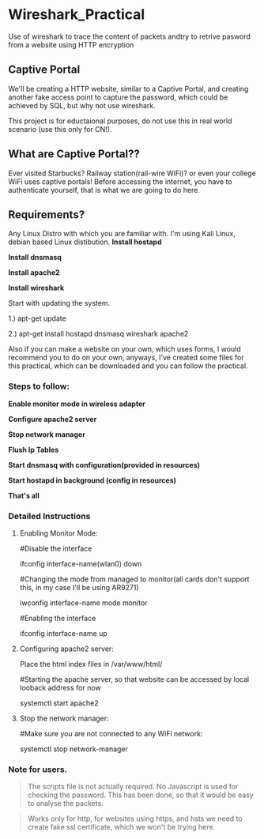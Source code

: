 # Wireshark_Practical
Use of wireshark to trace the content of packets andtry to retrive pasword from a website using HTTP encryption

## Captive Portal
We'll be creating a HTTP website, similar to a Captive Portal, and creating another fake access point to capture the password, which could be achieved by SQL, but why not use wireshark.

This project is for eductaional purposes, do not use this in real world scenario (use this only for CN!).

## What are Captive Portal??

Ever visited Starbucks? Railway station(rail-wire WiFi)? or even your college WiFi uses captive portals! Before accessing the internet, you have to authenticate yourself, that is what we are going to do here.

## Requirements?

Any Linux Distro with which you are familiar with. I'm using Kali Linux, debian based Linux distibution. 
**Install hostapd** 

**Install dnsmasq**

**Install apache2**

**Install wireshark**

Start with updating the system.

1.) apt-get update

2.) apt-get install hostapd dnsmasq wireshark apache2


Also if you can make a website on your own, which uses forms, I would recommend you to do on your own, anyways, I've created some files for this practical, which can be downloaded and you can follow the practical. 


### Steps to follow:
**Enable monitor mode in wireless adapter**

**Configure apache2 server**

**Stop network manager**

**Flush Ip Tables**

**Start dnsmasq with configuration(provided in resources)**

**Start hostapd in background (config in resources)**

**That's all**


### Detailed Instructions

1. Enabling Monitor Mode:
    
    #Disable the interface
    
    ifconfig interface-name(wlan0) down    
    
    #Changing the mode from managed to monitor(all cards don't support this, in my case I'll be using AR9271)
    
    iwconfig interface-name mode monitor
    
    #Enabling the interface
    
    ifconfig interface-name up
    
2. Configuring apache2 server:
    
    Place the html index files in /var/www/html/
    
    #Starting the apache server, so that website can be accessed by local looback address for now
    
    systemctl start apache2
    
3. Stop the network manager:

    #Make sure you are not connected to any WiFi network:
    
    systemctl stop network-manager






### Note for users.
> The scripts file is not actually required. No Javascript is used for checking the password. This has been done, so that it would be easy to analyse the packets.

> Works only for http, for websites using https, and hsts we need to create fake ssl certificate, which we won't be trying here.
